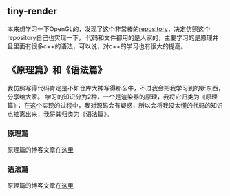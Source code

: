 ## tiny-render
本来想学习一下OpenGL的，发现了这个非常棒的[repository](https://github.com/ssloy/tinyrenderer/wiki)，决定仿照这个repository自己也实现一下，
代码和文件都用的是人家的，主要学习的是原理并且里面有很多c++的语法，可以说，对c++的学习也有很大的提高。

## 《原理篇》和《语法篇》
我仿照写得代码肯定是不如仓库大神写得那么牛，不过我会把我学习到的新东西，分享给大家。
学习的知识分为2种，一个是渲染器的原理，我将它归类为《原理篇》；
在这个实现的过程中，我对源码会有疑惑，所以会将我没太懂的代码的知识点抽离出来，我将其归类为《语法篇》。

### 原理篇
原理篇的博客文章在[这里](https://www.jianshu.com/nb/42883120)

### 语法篇
原理篇的博客文章在[这里](https://www.jianshu.com/nb/41885121)

